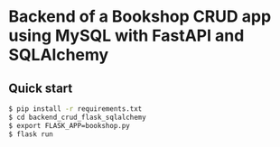 # Backend of a Bookshop CRUD app using MySQL with FastAPI and SQLAlchemy

## Quick start
```bash
$ pip install -r requirements.txt
$ cd backend_crud_flask_sqlalchemy
$ export FLASK_APP=bookshop.py
$ flask run
```
